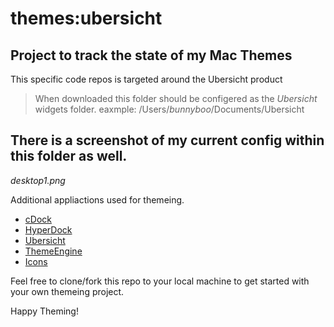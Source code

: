 # themes:ubersicht

## Project to track the state of my Mac Themes
This specific code repos is targeted around the Ubersicht product 

> When downloaded this folder should be configered as the _Ubersicht_ widgets folder.
> eaxmple: /Users/_bunnyboo_/Documents/Ubersicht

## There is a screenshot of my current config within this folder as well.
_desktop1.png_

Additional appliactions used for themeing.
* [cDock](http://w0lfschild.github.io/app_cDock.html)
* [HyperDock](https://bahoom.com/hyperdock/) 
* [Ubersicht](http://tracesof.net/uebersicht/)
* [ThemeEngine](https://github.com/alexzielenski/ThemeEngine)
* [Icons](http://alecive.deviantart.com/art/kAwOken-244166779)

Feel free to clone/fork this repo to your local machine to get started with your own themeing project.

Happy Theming!
